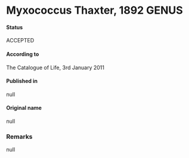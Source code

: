 # Myxococcus Thaxter, 1892 GENUS

#### Status
ACCEPTED

#### According to
The Catalogue of Life, 3rd January 2011

#### Published in
null

#### Original name
null

### Remarks
null